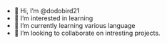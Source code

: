 - 👋 Hi, I’m @dodobird21
- 👀 I’m interested in learning
- 🌱 I’m currently learning various language
- 💞️ I’m looking to collaborate on intresting projects.

<!---
dodobird21/dodobird21 is a ✨ special ✨ repository because its `README.md` (this file) appears on your GitHub profile.
You can click the Preview link to take a look at your changes.
--->
